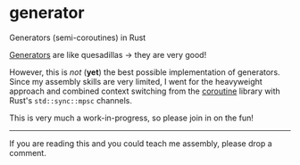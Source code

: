 # generator
Generators (semi-coroutines) in Rust

[Generators](https://en.wikipedia.org/w/index.php?title=Generator_%28computer_programming%29) are like quesadillas -> they are very good!

However, this is *not* (**yet**) the best possible implementation of generators. Since my assembly skills are very limited, I went for the heavyweight approach and combined context switching from the [coroutine](https://crates.io/crates/coroutine) library with Rust's ```std::sync::mpsc``` channels.

This is very much a work-in-progress, so please join in on the fun!

---
If you are reading this and you could teach me assembly, please drop a comment.
